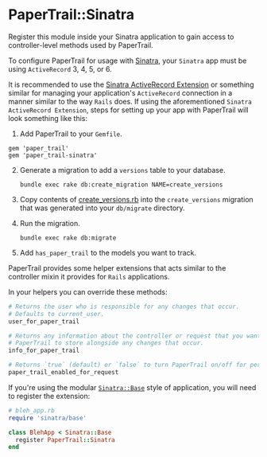 # PaperTrail::Sinatra

Register this module inside your Sinatra application to gain access to
controller-level methods used by PaperTrail.

To configure PaperTrail for usage with [Sinatra][1], your `Sinatra` app must be
using `ActiveRecord` 3, 4, 5, or 6.

It is recommended to use the
[Sinatra ActiveRecord Extension][2] or something similar for managing your
application's `ActiveRecord` connection in a manner similar to the way `Rails`
does. If using the aforementioned `Sinatra ActiveRecord Extension`, steps for
setting up your app with PaperTrail will look something like this:

1. Add PaperTrail to your `Gemfile`.

```
gem 'paper_trail'
gem 'paper_trail-sinatra'
```

2. Generate a migration to add a `versions` table to your database.

    `bundle exec rake db:create_migration NAME=create_versions`

3. Copy contents of [create_versions.rb][3]
into the `create_versions` migration that was generated into your `db/migrate` directory.

4. Run the migration.

    `bundle exec rake db:migrate`

5. Add `has_paper_trail` to the models you want to track.

PaperTrail provides some helper extensions that acts similar to the controller mixin
it provides for `Rails` applications.

In your helpers you can override these methods:

```ruby
# Returns the user who is responsible for any changes that occur.
# Defaults to current_user.
user_for_paper_trail

# Returns any information about the controller or request that you want
# PaperTrail to store alongside any changes that occur.
info_for_paper_trail

# Returns `true` (default) or `false` to turn PaperTrail on/off for per request.
paper_trail_enabled_for_request
```

If you're using the modular [`Sinatra::Base`][4] style of application, you will
need to register the extension:

```ruby
# bleh_app.rb
require 'sinatra/base'

class BlehApp < Sinatra::Base
  register PaperTrail::Sinatra
end
```

[1]: http://www.sinatrarb.com
[2]: https://github.com/janko-m/sinatra-activerecord
[3]: https://raw.github.com/airblade/paper_trail/master/lib/generators/paper_trail/templates/create_versions.rb
[4]: http://www.sinatrarb.com/intro.html#Modular%20vs.%20Classic%20Style
